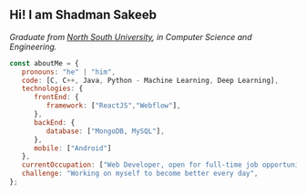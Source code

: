 ## Hi! I am Shadman Sakeeb
<p><em>Graduate from <a href="http://www.northsouth.edu/">North South University</a>, in Computer Science and Engineering.</br>
</em></p>


```javascript
const aboutMe = {
   pronouns: "he" | "him",
   code: [C, C++, Java, Python - Machine Learning, Deep Learning],
   technologies: {
      frontEnd: {
         framework: ["ReactJS","Webflow"],
      },
      backEnd: {
         database: ["MongoDB, MySQL"],
      },
      mobile: ["Android"]
   },
   currentOccupation: ["Web Developer, open for full-time job opportunities"],
   challenge: "Working on myself to become better every day",
};
```

<!---
Shadman1077/Shadman1077 is a ✨ special ✨ repository because its `README.md` (this file) appears on your GitHub profile.
You can click the Preview link to take a look at your changes.
--->
